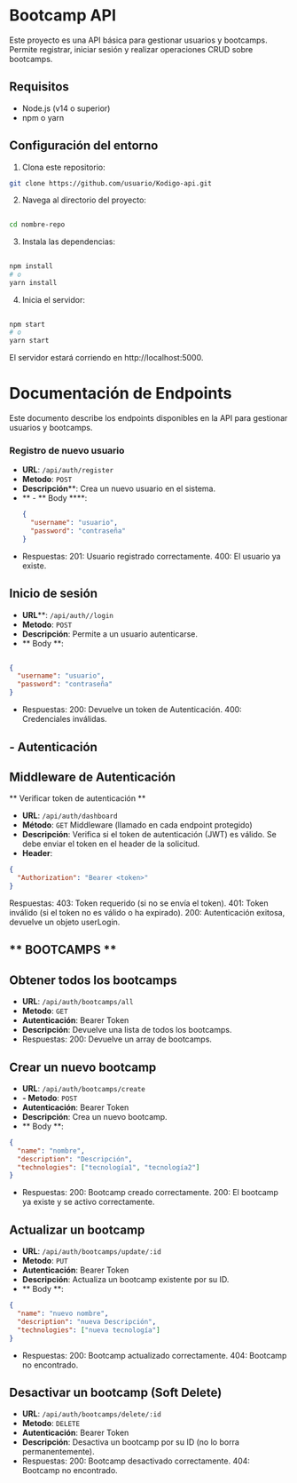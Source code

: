 
# Bootcamp API

Este proyecto es una API básica para gestionar usuarios y bootcamps. Permite registrar, iniciar sesión y realizar operaciones CRUD sobre bootcamps.

## Requisitos

- Node.js (v14 o superior)
- npm o yarn

## Configuración del entorno

1. Clona este repositorio:

```bash
git clone https://github.com/usuario/Kodigo-api.git
```

2. Navega al directorio del proyecto:
```bash
 
cd nombre-repo
```

3. Instala las dependencias:
```bash
 
npm install
# o
yarn install
```

4. Inicia el servidor:
```bash
 
npm start
# o
yarn start
```
El servidor estará corriendo en http://localhost:5000.


# Documentación de Endpoints

Este documento describe los endpoints disponibles en la API para gestionar usuarios y bootcamps.

### Registro de nuevo usuario

- **URL**: `/api/auth/register`
- **Metodo**: `POST`
- **Descripción****: Crea un nuevo usuario en el sistema.
- ** - ** Body ****:
  ```json
  {
    "username": "usuario",
    "password": "contraseña"
  }
- Respuestas:
201: Usuario registrado correctamente.
400: El usuario ya existe.

## **Inicio de sesión**
- **URL****: `/api/auth//login`
- **Metodo**: `POST`
- **Descripción**: Permite a un usuario autenticarse.
- ** Body **:
```json
 
{
  "username": "usuario",
  "password": "contraseña"
}
```
- Respuestas:
200: Devuelve un token de Autenticación.
400: Credenciales inválidas.

## - **Autenticación**

## Middleware de Autenticación
** Verificar token de autenticación ** 
- **URL**: `/api/auth/dashboard`
- **Método**: `GET` Middleware (llamado en cada endpoint protegido)
- **Descripción**: Verifica si el token de autenticación (JWT) es válido. Se debe enviar el token en el header de la solicitud.
- **Header**:
```json
{
  "Authorization": "Bearer <token>"
}
```
Respuestas:
403: Token requerido (si no se envía el token).
401: Token inválido (si el token no es válido o ha expirado).
200: Autenticación exitosa, devuelve un objeto userLogin.

## ** BOOTCAMPS **

## Obtener todos los bootcamps
- **URL**: `/api/auth/bootcamps/all`
- **Metodo**: `GET`
- **Autenticación**: Bearer Token
- **Descripción**: Devuelve una lista de todos los bootcamps.
- Respuestas:
200: Devuelve un array de bootcamps.

## Crear un nuevo bootcamp
- **URL**: `/api/auth/bootcamps/create`
- **- **Metodo****: `POST`
- **Autenticación**: Bearer Token
- **Descripción**: Crea un nuevo bootcamp.
 - ** Body **:
```json
{
  "name": "nombre",
  "description": "Descripción",
  "technologies": ["tecnología1", "tecnología2"]
}
```
- Respuestas:
200: Bootcamp creado correctamente.
200: El bootcamp ya existe y se activo correctamente.

## Actualizar un bootcamp
- **URL**: `/api/auth/bootcamps/update/:id`
- **Metodo**: `PUT`
- **Autenticación**: Bearer Token
- **Descripción**: Actualiza un bootcamp existente por su ID.
- ** Body **:
```json
{
  "name": "nuevo nombre",
  "description": "nueva Descripción",
  "technologies": ["nueva tecnología"]
}
```
- Respuestas:
200: Bootcamp actualizado correctamente.
404: Bootcamp no encontrado.

## Desactivar un bootcamp (Soft Delete)
- **URL**: `/api/auth/bootcamps/delete/:id`
- **Metodo**: `DELETE`
- **Autenticación**: Bearer Token
- **Descripción**: Desactiva un bootcamp por su ID (no lo borra permanentemente).
- Respuestas:
200: Bootcamp desactivado correctamente.
404: Bootcamp no encontrado.
